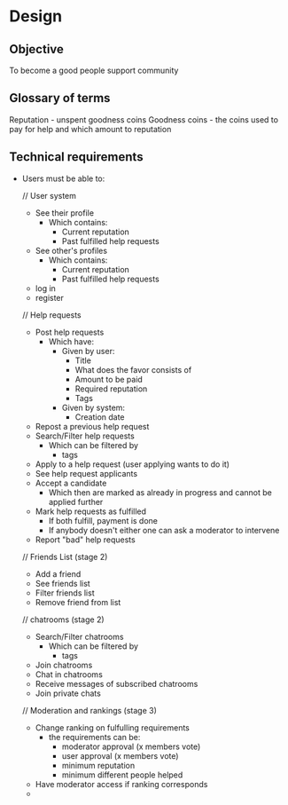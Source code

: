 # Design

## Objective
To become a good people support community

## Glossary of terms
Reputation - unspent goodness coins
Goodness coins - the coins used to pay for help and which amount to reputation

## Technical requirements
- Users must be able to:

  // User system
  - See their profile
    - Which contains:
      - Current reputation 
      - Past fulfilled help requests
  - See other's profiles
    - Which contains:
      - Current reputation 
      - Past fulfilled help requests
  - log in
  - register 

  // Help requests
  - Post help requests
    - Which have:
      - Given by user:
        - Title
        - What does the favor consists of
        - Amount to be paid
        - Required reputation
        - Tags
      - Given by system:
        - Creation date
  - Repost a previous help request
  - Search/Filter help requests
    - Which can be filtered by
      - tags
  - Apply to a help request (user applying wants to do it)
  - See help request applicants
  - Accept a candidate
    - Which then are marked as already in progress and cannot be applied further
  - Mark help requests as fulfilled
    - If both fulfill, payment is done
    - If anybody doesn't either one can ask a moderator to intervene
  - Report "bad" help requests

  // Friends List (stage 2)
  - Add a friend
  - See friends list
  - Filter friends list
  - Remove friend from list

  // chatrooms (stage 2)
  - Search/Filter chatrooms
    - Which can be filtered by
      - tags
  - Join chatrooms
  - Chat in chatrooms
  - Receive messages of subscribed chatrooms
  - Join private chats

  // Moderation and rankings (stage 3)
  - Change ranking on fulfulling requirements
    - the requirements can be:
      - moderator approval (x members vote)
      - user approval (x members vote)
      - minimum reputation
      - minimum different people helped
  - Have moderator access if ranking corresponds
  -
